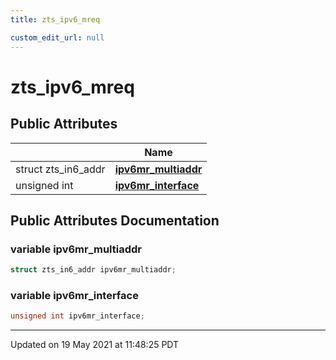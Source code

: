 ```yaml
---
title: zts_ipv6_mreq

custom_edit_url: null
---
```


# zts_ipv6_mreq



## Public Attributes

|                | Name           |
| -------------- | -------------- |
| struct zts_in6_addr | **[ipv6mr_multiaddr](/autogen/libzt/classes/structzts__ipv6__mreq.md#variable-ipv6mr_multiaddr)**  |
| unsigned int | **[ipv6mr_interface](/autogen/libzt/classes/structzts__ipv6__mreq.md#variable-ipv6mr_interface)**  |

## Public Attributes Documentation

### variable ipv6mr_multiaddr

```cpp
struct zts_in6_addr ipv6mr_multiaddr;
```


### variable ipv6mr_interface

```cpp
unsigned int ipv6mr_interface;
```


-------------------------------

Updated on 19 May 2021 at 11:48:25 PDT